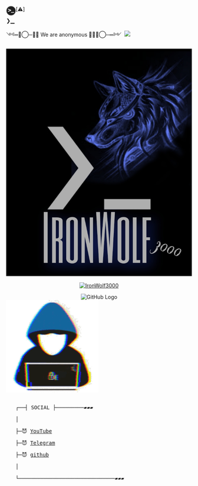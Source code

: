  [<img align="left" alt="Terminal" width="26px" src="https://raw.githubusercontent.com/github/explore/80688e429a7d4ef2fca1e82350fe8e3517d3494d/topics/terminal/terminal.png" />⚠️]

❯▁
 
 ༺═─⃝─👨‍💻 We are anonymous 👨‍💻─⃝─═༻
  &nbsp;<img src="https://github.com/TheDudeThatCode/TheDudeThatCode/blob/master/Assets/Earth.gif" width="24px">





	





<img src = "https://github.com/IronWolf3000/IronWolf3000/blob/main/PicsArt_09-21-11.05.08.jpg"> 



<p align="center"><a href="https://github.com/IronWolf3000"><img title="IronWolf3000" src="https://github-readme-stats.vercel.app/api?username=IronWolf3000&show_icons=true&include_all_commits=true&theme=chartreuse-dark&cache_seconds=3200"></a>

</p>
<div align="center">

<img src="https://github.com/raghavk16/raghavk16/blob/master/octo.gif" alt="GitHub Logo" width="150" height="150" />

</div>




<img src = "https://github.com/IronWolf3000/IronWolf3000/blob/main/logo205x250.gif"> 

	
<pre>

   ┌──┤ SOCIAL ├─────────▰▰▰

   │

   ├─😈 <a href="https://youtube.com/channel/UCirjXMzqIwYnc37imuoSdZA">YouTube</a>

   ├─😈 <a href="https://t.me/joinchat/ylsySwFK2GtiOWVl">Telegram</a>

   ├─😈 <a href="htrps://github.com/IronWolf3000">github</a>

   │

   └───────────────────────────────▰▰▰

</pre>
	

	

	

	

	

	

	

	




